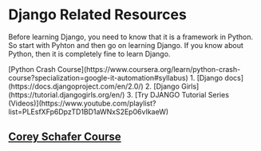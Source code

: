 # Django Related Resources
<p>Before learning Django, you need to know that it is a framework in Python. So start with Pyhton and then go on learning Django. If you know about Python, then it is completely fine to learn Django.</p>
[Python Crash Course](https://www.coursera.org/learn/python-crash-course?specialization=google-it-automation#syllabus)
1. [Django docs](https://docs.djangoproject.com/en/2.0/)
2. [Django Girls](https://tutorial.djangogirls.org/en/)
3. [Try DJANGO Tutorial Series (Videos)](https://www.youtube.com/playlist?list=PLEsfXFp6DpzTD1BD1aWNxS2Ep06vIkaeW)

<!-- ## For People with Intermediate Level Expertise

1. [The Django Test Driven Development Cookbook (video)](https://youtu.be/41ek3VNx_6Q)
1. [Simple Is Better Than Complex (Blog)](https://simpleisbetterthancomplex.com/)
1. [Support of MongoDB using Models in pymongo (Pymodm)](https://www.eazydevelop.com/2018/05/working-with-structured-data-with.html)

## For Experts
1. [How to make custom Django Middlewares](https://simpleisbetterthancomplex.com/tutorial/2016/07/18/how-to-create-a-custom-django-middleware.html) -->

## [Corey Schafer Course](https://youtube.com/playlist?list=PL-osiE80TeTtoQCKZ03TU5fNfx2UY6U4p)
